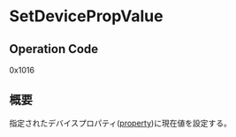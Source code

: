 # SetDevicePropValue

## Operation Code

0x1016

## 概要

指定されたデバイスプロパティ([property](../property/Overview.md))に現在値を設定する。
